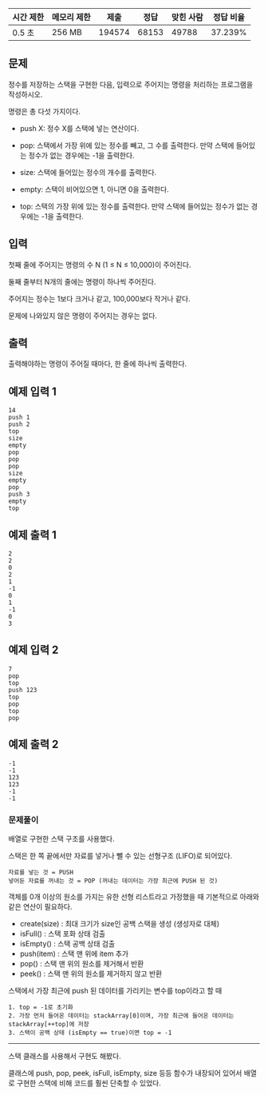 | 시간 제한 | 메모리 제한 | 제출 | 정답 | 맞힌 사람 | 정답 비율 |
| --- | --- | --- | --- | --- | --- |
| 0.5 초 | 256 MB | 194574 | 68153 | 49788 | 37.239% |

## 문제

정수를 저장하는 스택을 구현한 다음, 입력으로 주어지는 명령을 처리하는 프로그램을 작성하시오.

명령은 총 다섯 가지이다.

- push X: 정수 X를 스택에 넣는 연산이다.

- pop: 스택에서 가장 위에 있는 정수를 빼고, 그 수를 출력한다.  만약 스택에 들어있는 정수가 없는 경우에는 -1을 출력한다.

- size: 스택에 들어있는 정수의 개수를 출력한다.

- empty: 스택이 비어있으면 1, 아니면 0을 출력한다.

- top: 스택의 가장 위에 있는 정수를 출력한다. 만약 스택에 들어있는 정수가 없는 경우에는 -1을 출력한다.

## 입력

첫째 줄에 주어지는 명령의 수 N (1 ≤ N ≤ 10,000)이 주어진다. 

둘째 줄부터 N개의 줄에는 명령이 하나씩 주어진다. 

주어지는 정수는 1보다 크거나 같고, 100,000보다 작거나 같다. 

문제에 나와있지 않은 명령이 주어지는 경우는 없다.

## 출력

출력해야하는 명령이 주어질 때마다, 한 줄에 하나씩 출력한다.

## 예제 입력 1

```
14
push 1
push 2
top
size
empty
pop
pop
pop
size
empty
pop
push 3
empty
top
```

## 예제 출력 1

```
2
2
0
2
1
-1
0
1
-1
0
3
```

## 예제 입력 2

```
7
pop
top
push 123
top
pop
top
pop
```

## 예제 출력 2

```
-1
-1
123
123
-1
-1
```

### 문제풀이

배열로 구현한 스택 구조를 사용했다.

스택은 한 쪽 끝에서만 자료를 넣거나 뺄 수 있는 선형구조 (LIFO)로 되어있다. 

```
자료를 넣는 것 = PUSH
넣어둔 자료를 꺼내는 것 = POP (꺼내는 데이터는 가장 최근에 PUSH 된 것)
```

객체를 0개 이상의 원소를 가지는 유한 선형 리스트라고 가정했을 때 기본적으로 아래와 같은 연산이 필요하다.

- create(size) : 최대 크기가 size인 공백 스택을 생성 (생성자로 대체)
- isFull() : 스택 포화 상태 검출
- isEmpty() : 스택 공백 상태 검출
- push(item) : 스택 맨 위에 item 추가
- pop() : 스택 맨 위의 원소를 제거해서 반환
- peek() : 스택 맨 위의 원소를 제거하지 않고 반환

스택에서 가장 최근에 push 된 데이터를 가리키는 변수를 top이라고 할 때 
```
1. top = -1로 초기화
2. 가장 먼저 들어온 데이터는 stackArray[0]이며, 가장 최근에 들어온 데이터는 stackArray[++top]에 저장 
3. 스택이 공백 상태 (isEmpty == true)이면 top = -1
```

<hr/>

스택 클래스를 사용해서 구현도 해봤다. 

클래스에 push, pop, peek, isFull, isEmpty, size 등등 함수가 내장되어 있어서 배열로 구현한 스택에 비해 코드를 훨씬 단축할 수 있었다.
